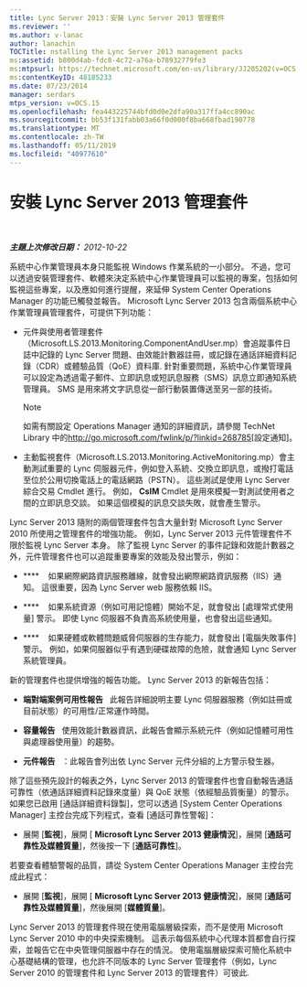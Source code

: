 ```yaml
---
title: Lync Server 2013：安裝 Lync Server 2013 管理套件
ms.reviewer: ''
ms.author: v-lanac
author: lanachin
TOCTitle: nstalling the Lync Server 2013 management packs
ms:assetid: b800d4ab-fdc8-4c72-a76a-b78932779fe3
ms:mtpsurl: https://technet.microsoft.com/en-us/library/JJ205202(v=OCS.15)
ms:contentKeyID: 48185233
ms.date: 07/23/2014
manager: serdars
mtps_version: v=OCS.15
ms.openlocfilehash: fea443225744bfd0d0e2dfa90a317ffa4cc890ac
ms.sourcegitcommit: bb53f131fabb03a66f0d000f8ba668fbad190778
ms.translationtype: MT
ms.contentlocale: zh-TW
ms.lasthandoff: 05/11/2019
ms.locfileid: "40977610"
---
```

<div data-xmlns="http://www.w3.org/1999/xhtml">

<div class="topic" data-xmlns="http://www.w3.org/1999/xhtml" data-msxsl="urn:schemas-microsoft-com:xslt" data-cs="http://msdn.microsoft.com/en-us/">

<div data-asp="http://msdn2.microsoft.com/asp">

# <a name="installing-the-lync-server-2013-management-packs"></a>安裝 Lync Server 2013 管理套件

</div>

<div id="mainSection">

<div id="mainBody">

<span> </span>

_**主題上次修改日期：** 2012-10-22_

系統中心作業管理員本身只能監視 Windows 作業系統的一小部分。 不過，您可以透過安裝管理套件、軟體來決定系統中心作業管理員可以監視的專案，包括如何監視這些專案，以及應如何進行提醒，來延伸 System Center Operations Manager 的功能已觸發並報告。 Microsoft Lync Server 2013 包含兩個系統中心作業管理員管理套件，可提供下列功能：

  - 元件與使用者管理套件（Microsoft.LS.2013.Monitoring.ComponentAndUser.mp）會追蹤事件日誌中記錄的 Lync Server 問題、由效能計數器註冊，或記錄在通話詳細資料記錄（CDR）或體驗品質（QoE）資料庫. 針對重要問題，系統中心作業管理員可以設定為透過電子郵件、立即訊息或短訊息服務（SMS）訊息立即通知系統管理員。 SMS 是用來將文字訊息從一部行動裝置傳送至另一部的技術。
    
    <div>
    

    > [!NOTE]  
    > 如需有關設定 Operations Manager 通知的詳細資訊，請參閱 TechNet Library 中的<A class=uri href="http://go.microsoft.com/fwlink/p/?linkid=268785">http://go.microsoft.com/fwlink/p/?linkid=268785</A>[設定通知]。

    
    </div>

  - 主動監視套件（Microsoft.LS.2013.Monitoring.ActiveMonitoring.mp）會主動測試重要的 Lync 伺服器元件，例如登入系統、交換立即訊息，或撥打電話至位於公用切換電話上的電話網路（PSTN）。 這些測試是使用 Lync Server 綜合交易 Cmdlet 進行。 例如， **CsIM** Cmdlet 是用來模擬一對測試使用者之間的立即訊息交談。 如果這個模擬的訊息交談失敗，就會產生警示。

Lync Server 2013 隨附的兩個管理套件包含大量針對 Microsoft Lync Server 2010 所使用之管理套件的增強功能。 例如，Lync Server 2013 元件管理套件不限於監視 Lync Server 本身。 除了監視 Lync Server 的事件記錄和效能計數器之外，元件管理套件也可以追蹤重要專案的效能及發出警示，例如：

  - ****    如果網際網路資訊服務離線，就會發出網際網路資訊服務（IIS）通知。 這很重要，因為 Lync Server web 服務依賴 IIS。

  - ****    如果系統資源（例如可用記憶體）開始不足，就會發出 [處理常式使用量] 警示。 即使 Lync 伺服器不負責高系統使用量，也會發出這些通知。

  - ****    如果硬體或軟體問題威脅伺服器的生存能力，就會發出 [電腦失敗事件] 警示。 例如，如果伺服器似乎有遇到硬碟故障的危險，就會通知 Lync Server 系統管理員。

新的管理套件也提供增強的報告功能。 Lync Server 2013 的新報告包括：

  - **端對端案例可用性報告**   此報告詳細說明主要 Lync 伺服器服務（例如註冊或目前狀態）的可用性/正常運作時間。

  - **容量報告**   使用效能計數器資訊，此報告會顯示系統元件（例如記憶體可用性與處理器使用量）的趨勢。

  - **元件報告**   ：此報告會列出依 Lync Server 元件分組的上方警示發生器。

除了這些預先設計的報表之外，Lync Server 2013 的管理套件也會自動報告通話可靠性（依通話詳細資料記錄來度量）與 QoE 狀態（依經驗品質衡量）的警示。 如果您已啟用 [通話詳細資料錄製]，您可以透過 [System Center Operations Manager] 主控台完成下列程式，查看 [通話可靠性警報]：

  - 展開 [**監視**]，展開 [ **Microsoft Lync Server 2013 健康情況**]，展開 [**通話可靠性及媒體質量**]，然後按一下 [**通話可靠性**]。

若要查看體驗警報的品質，請從 System Center Operations Manager 主控台完成此程式：

  - 展開 [**監視**]，展開 [ **Microsoft Lync Server 2013 健康情況**]，展開 [**通話可靠性及媒體質量**]，然後展開 [**媒體質量**]。

Lync Server 2013 的管理套件現在使用電腦層級探索，而不是使用 Microsoft Lync Server 2010 中的中央探索機制。 這表示每個系統中心代理本質都會自行探索，並報告它在中央管理伺服器中存在的情況。 使用電腦層級探索可簡化系統中心基礎結構的管理，也允許不同版本的 Lync Server 管理套件（例如，Lync Server 2010 的管理套件和 Lync Server 2013 的管理套件）可彼此.

</div>

<span> </span>

</div>

</div>

</div>

